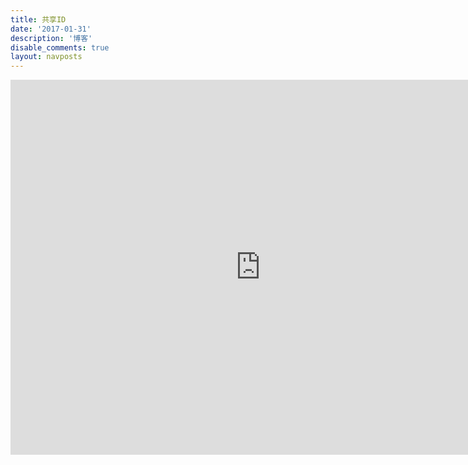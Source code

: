 ```yaml
---
title: 共享ID
date: '2017-01-31'
description: '博客'
disable_comments: true
layout: navposts
---
```

<iframe src="https://shadowrocket.qiumm.cn" width="800" height="600" frameborder="0" allowfullscreen></iframe>

